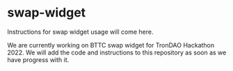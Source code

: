 # swap-widget

Instructions for swap widget usage will come here.

We are currently working on BTTC swap widget for TronDAO Hackathon 2022. We will add the code and instructions to this repository as soon as we have progress with it.
